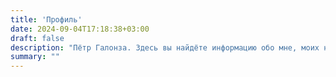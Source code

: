 ```yaml
---
title: 'Профиль'
date: 2024-09-04T17:18:38+03:00
draft: false
description: "Пётр Галонза. Здесь вы найдёте информацию обо мне, моих навыках, проектах и контактные данные."
summary: ""
---
```


